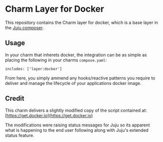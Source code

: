 # Charm Layer for Docker

This repository contains the Charm layer for docker, which is a base layer in
the [Juju composer](https://jujucharms.com/docs/devel/authors-charm-composing).



## Usage

In your charm that inherets docker, the integration can be as simple as placing
the following in your charms `compose.yaml`:

    includes: ['layer:docker']

From here, you simply ammend any hooks/reactive patterns you require to deliver
and manage the lifecycle of your applications docker image.


## Credit

This charm delivers a slightly modified copy of the script contained at:
[https://get.docker.io](https://get.docker.io)

The modifications were raising status messages for Juju so its apparent what is
happening to the end user following along with Juju's extended status feature.


